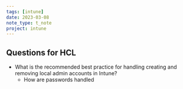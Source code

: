 ```yaml
---
tags: [intune]
date: 2023-03-08
note_type: t_note
project: intune
---
```


## Questions for HCL

* What is the recommended best practice for handling creating and removing local admin accounts in Intune?
	* How are passwords handled


